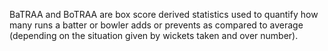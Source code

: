 BaTRAA and BoTRAA are box score derived statistics used to quantify how many runs a batter or bowler adds or prevents as compared to average (depending on the situation given by wickets taken and over number).
